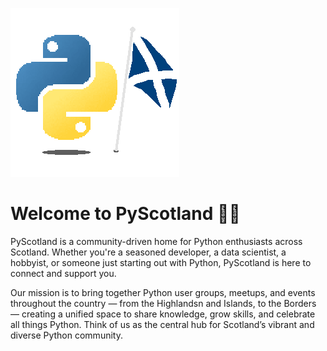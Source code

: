 
![PythonScotland-logo.gif](PythonScotland-logo.gif)

# Welcome to PyScotland 🐍🏴󠁧󠁢󠁳󠁣󠁴󠁿

PyScotland is a community-driven home for Python enthusiasts across Scotland. Whether you're a seasoned developer, a data scientist, a hobbyist, or someone just starting out with Python, PyScotland is here to connect and support you.

Our mission is to bring together Python user groups, meetups, and events throughout the country — from the Highlandsn and Islands, to the Borders — creating a unified space to share knowledge, grow skills, and celebrate all things Python. Think of us as the central hub for Scotland’s vibrant and diverse Python community.
